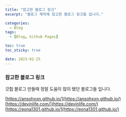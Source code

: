 ```yaml
---
title: "참고한 블로그 링크"
excerpt: "블로그 제작에 참고한 블로그 링크들 입니다."

categories:
  - Blog
tags:
  - [Blog, Github Pages]

toc: true
toc_sticky: true

date: 2023-02-25
---
```


### 참고한 블로그 링크

깃헙 블로그 만들때 정말 도움이 많이 됐던 블로그들 입니다.<br/>

[https://ansohxxn.github.io/](https://ansohxxn.github.io/)<br/>
[https://devinlife.com/](https://devinlife.com/)<br/>
[https://eona1301.github.io/](https://eona1301.github.io/)<br/>